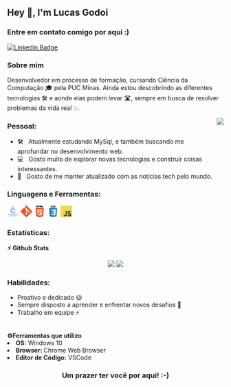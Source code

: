 
## Hey 👋, I'm Lucas Godoi

### Entre em contato comigo por aqui :)
[![Linkedin Badge](https://img.shields.io/badge/-LinkedIn-0e76a8?style=flat-square&logo=Linkedin&logoColor=white)](https://www.linkedin.com/in/godoi-lucas/)

### Sobre mim
Desenvolvedor em processo de formação, cursando Ciência da Computação 🎓 pela PUC Minas. Ainda estou descobrindo as diferentes tecnologias 🛠  e aonde elas podem levar 🛣, sempre em busca de resolver problemas da vida real 💡. 


<img align="right" height="280" src="https://github.com/Lucas-Godoi/Lucas-Godoi/blob/main/computer_cat.gif"/>



### Pessoal:
- 🛠 &nbsp; Atualmente estudando MySql, e também buscando me aprofundar no desenvolvimento web.
- 💻 &nbsp; Gosto muito de explorar novas tecnologias e construir coisas interessantes.
- 📰 &nbsp; Gosto de me manter atualizado com as notícias tech pelo mundo.

### Linguagens e Ferramentas:

<code><img height="27" src="https://raw.githubusercontent.com/github/explore/80688e429a7d4ef2fca1e82350fe8e3517d3494d/topics/c/c.png" alt="c"></code>
<code><img height="27" src="https://raw.githubusercontent.com/devicons/devicon/master/icons/git/git-original.svg" alt="git"></code>
<code><img height="27" src="https://raw.githubusercontent.com/github/explore/80688e429a7d4ef2fca1e82350fe8e3517d3494d/topics/html/html.png" alt="html"></code>
<code><img height="27" src="https://raw.githubusercontent.com/github/explore/80688e429a7d4ef2fca1e82350fe8e3517d3494d/topics/css/css.png" alt="css"></code>
<code><img height="27" src="https://raw.githubusercontent.com/github/explore/80688e429a7d4ef2fca1e82350fe8e3517d3494d/topics/javascript/javascript.png" alt="javascript"></code>

### Estatísticas:

  <b>⚡ Github Stats</b>
<p align="center">
<img height="158em" src="https://github-readme-stats.vercel.app/api?username=Lucas-Godoi&show_icons=true&hide_border=true&&count_private=true&include_all_commits=true" />
<img height="158em" src="https://github-readme-stats.vercel.app/api/top-langs/?username=Lucas-Godoi&exclude_repo=KNN-Image-Classification&show_icons=true&hide_border=true&layout=compact&langs_count=8"/>
</p>

### Habilidades:
- Proativo e dedicado 😃
- Sempre disposto a aprender e enfrentar novos desafios 🚀
- Trabalho em equipe ⚡

<br/>
  <b>⚙️Ferramentas que utilizo</b>
  	    <li><b>OS:</b> Windows 10</li>
  	    <li><b>Browser: </b> Chrome Web Browser</li>
	    <li><b>Editor de Código:</b> VSCode </li>	   

<h3 align="center"> Um prazer ter você por aqui!  :-) </h3>
